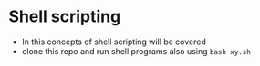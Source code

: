 # Shell scripting

- In this concepts of shell scripting will be covered
- clone this repo and run shell programs also using `bash xy.sh`


